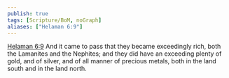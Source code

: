 ```yaml
---
publish: true
tags: [Scripture/BoM, noGraph]
aliases: ["Helaman 6:9"]
---
```

[Helaman 6:9](https://churchofjesuschrist.org/study/scriptures/bofm/hel/6?lang=eng&id=p9#p9) And it came to pass that they became exceedingly rich, both the Lamanites and the Nephites; and they did have an exceeding plenty of gold, and of silver, and of all manner of precious metals, both in the land south and in the land north.
